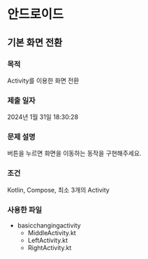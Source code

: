 # 안드로이드 


## 기본 화면 전환

### 목적

Activity를 이용한 화면 전환

### 제출 일자

2024년 1월 31일 18:30:28

### 문제 설명

<p>버튼을 누르면 화면을 이동하는 동작을 구현해주세요.</p>

### 조건 

<p>Kotlin, Compose, 최소 3개의 Activity</p>

### 사용한 파일

- basicchangingactivity
  - MiddleActivity.kt
  - LeftActivity.kt
  - RightActivity.kt